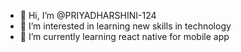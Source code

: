 - 👋 Hi, I’m @PRIYADHARSHINI-124
- 👀 I’m interested in learning new skills in technology
- 🌱 I’m currently learning react native for mobile app

<!---
PRIYADHARSHINI-124/PRIYADHARSHINI-124 is a ✨ special ✨ repository because its `README.md` (this file) appears on your GitHub profile.
You can click the Preview link to take a look at your changes.
--->
